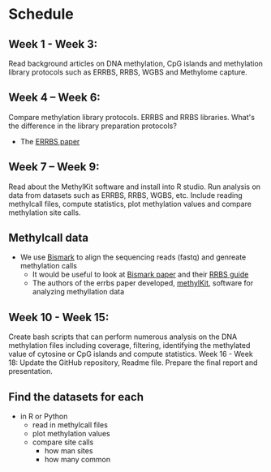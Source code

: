 # Schedule

## Week 1 - Week 3: 
Read background articles on DNA methylation, CpG islands and methylation library protocols such as ERRBS, RRBS, WGBS and Methylome capture. 
## Week 4 – Week 6: 
Compare methylation library protocols. ERRBS and RRBS libraries. What's the difference in the library preparation protocols?
- The [ERRBS paper](http://journals.plos.org/plosgenetics/article?id=10.1371/journal.pgen.1002781)
## Week 7 – Week 9: 
Read about the MethylKit software and install into R studio. Run analysis on data from datasets such as ERRBS, RRBS, WGBS, etc. Include reading methylcall files, compute statistics, plot methylation values and compare methylation site calls. 
## Methylcall data
- We use [Bismark](https://www.bioinformatics.babraham.ac.uk/projects/bismark/) to align the sequencing reads (fastq) and genreate methylation calls
  - It would be useful to look at [Bismark paper](https://academic.oup.com/bioinformatics/article/27/11/1571/216956) and their [RRBS guide](https://github.com/FelixKrueger/TrimGalore/blob/master/Docs/RRBS_Guide.pdf)
  - The authors of the errbs paper developed, [methylKit](https://www.ncbi.nlm.nih.gov/pmc/articles/PMC3491415/), software for analyzing methyllation data

## Week 10 - Week 15:
Create bash scripts that can perform numerous analysis on the DNA methylation files including coverage, filtering, identifying the methylated value of cytosine or CpG islands and compute statistics. 
Week 16 - Week 18: Update the GitHub repository, Readme file. Prepare the final report and presentation. 
## Find the datasets for each
- in R or Python
  - read in methylcall files
  - plot methylation values
  - compare site calls
    - how man sites
    - how many common
  
